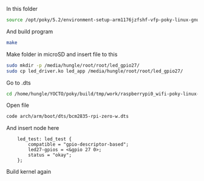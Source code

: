 
In this folder
```bash
source /opt/poky/5.2/environment-setup-arm1176jzfshf-vfp-poky-linux-gnueabi
```
And build program 
```bash
make
```
Make folder in microSD and insert file to this
```bash
sudo mkdir -p /media/hungle/root/root/led_gpio27/
sudo cp led_driver.ko led_app /media/hungle/root/root/led_gpio27/
```


Go to .dts
```bash
cd /home/hungle/YOCTO/poky/build/tmp/work/raspberrypi0_wifi-poky-linux-gnueabi/linux-raspberrypi/6.6.63+git/linux-raspberrypi-6.6.63+git
```
Open file
```bash
code arch/arm/boot/dts/bcm2835-rpi-zero-w.dts
```
And insert node here
```dts
    led_test: led_test {
        compatible = "gpio-descriptor-based";
        led27-gpios = <&gpio 27 0>;
        status = "okay";
    };
```
Build kernel again 
